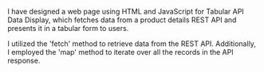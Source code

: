 
I have designed a web page using HTML and JavaScript for Tabular API Data Display, which fetches data from a product details REST API and presents it in a tabular form to users. 

I utilized the 'fetch' method to retrieve data from the REST API. Additionally, I employed the 'map' method to iterate over all the records in the API response.
